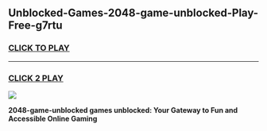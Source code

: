 
## Unblocked-Games-2048-game-unblocked-Play-Free-g7rtu
<h3>
<a href="https://premium76.site?title=2048-game-unblocked&ref=21A">CLICK TO PLAY</a></h3>
<hr>

<h3>
<a href="https://premium76.site?title=2048-game-unblocked&ref=21A">CLICK 2 PLAY</a>
  
</h3>

<a href="https://premium76.site?title=2048-game-unblocked&ref=21A"><img src="https://clearcache.store/games.png"></a>


**2048-game-unblocked games unblocked: Your Gateway to Fun and Accessible Online Gaming**
